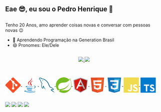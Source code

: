 ## Eae 😎, eu sou o Pedro Henrique 👋

##
Tenho 20 Anos, amo aprender coisas novas e conversar com pessoas novas 😉
- 🌱 Aprendendo Programação na Generation Brasil
- 😄 Pronomes: Ele/Dele

##
<div align="center">
<a href="https://github.com/Pddro1"><img height="150em" src="https://github-readme-stats.vercel.app/api?username=Pddro1&show_icons=true&theme=tokyonight&include_all_commits=true&count_private=true"/>
<img height="150em" src="https://github-readme-stats.vercel.app/api/top-langs/?username=Pddro1&layout=compact&langs_count=7&theme=tokyonight"/>
</div>

##

<div style="display: inline_block"><br>
  <img align="center" alt="PedroGit" height="50" width="50" src="https://github.com/devicons/devicon/blob/master/icons/git/git-original.svg">
  <img align="center" alt="PedroJava" height="50" width="50" src="https://github.com/devicons/devicon/blob/master/icons/java/java-original.svg">
  <img align="center" alt="PedroSql" height="50" width="50" src="https://github.com/devicons/devicon/blob/master/icons/mysql/mysql-original.svg">
  <img align="center" alt="PedroSpring" height="50" width="50" src="https://github.com/devicons/devicon/blob/master/icons/spring/spring-original.svg">
  <img align="center" alt="PedroAngular" height="50" width="50" src="https://github.com/devicons/devicon/blob/master/icons/angularjs/angularjs-original.svg">
  <img align="center" alt="PedroHTML5" height="50" width="50" src="https://github.com/devicons/devicon/blob/master/icons/html5/html5-original.svg">
  <img align="center" alt="PedroCSS3" height="50" width="50" src="https://github.com/devicons/devicon/blob/master/icons/css3/css3-original.svg">
  <img align="center" alt="PedroJS" height="50" width="50" src="https://github.com/devicons/devicon/blob/master/icons/javascript/javascript-plain.svg">
  <img align="center" alt="PedroTS" height="50" width="50" src="https://github.com/devicons/devicon/blob/master/icons/typescript/typescript-plain.svg">
  </div>
  
##
 
<div> 
<a href="https://www.instagram.com/pdro_camargo/" target="_blank"><img src="https://img.shields.io/badge/-Instagram-%23E4405F?style=for-the-badge&logo=instagram&logoColor=white" target="_blank"></a> 
<a href = "mailto:pedrohcamargon@gmail.com"><img src="https://img.shields.io/badge/Gmail-D14836?style=for-the-badge&logo=gmail&logoColor=white" target="_blank"></a>
<a href="https://www.linkedin.com/in/pedro-camargo15/" target="_blank"><img src="https://img.shields.io/badge/-LinkedIn-%230077B5?style=for-the-badge&logo=linkedin&logoColor=white" target="_blank"></a>
<a href="mailto:pedrohcamargon@outlook.com" target="_blank"><img src="https://img.shields.io/badge/Microsoft_Outlook-0078D4?style=for-the-badge&logo=microsoft-outlook&logoColor=white" target="_blank"></a>
</div>
